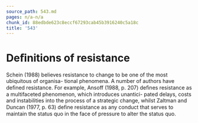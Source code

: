 ```yaml
---
source_path: 543.md
pages: n/a-n/a
chunk_id: 88edbde623c8eccf67293cab45b3916240c5a18c
title: '543'
---
```

# Deﬁnitions of resistance

Schein (1988) believes resistance to change to be one of the most ubiquitous of organisa- tional phenomena. A number of authors have deﬁned resistance. For example, Ansoff (1988, p. 207) deﬁnes resistance as a multifaceted phenomenon, which introduces unantici- pated delays, costs and instabilities into the process of a strategic change, whilst Zaltman and Duncan (1977, p. 63) deﬁne resistance as any conduct that serves to maintain the status quo in the face of pressure to alter the status quo.
